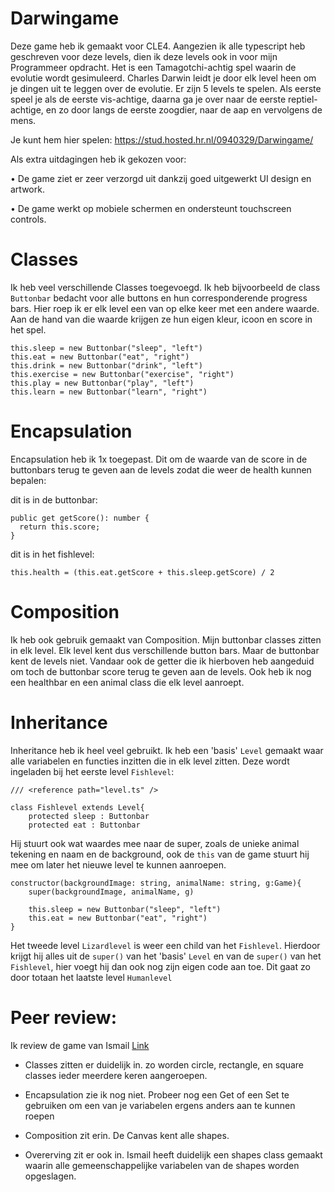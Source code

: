 # Darwingame
Deze game heb ik gemaakt voor CLE4.
Aangezien ik alle typescript heb geschreven voor deze levels, dien ik deze levels ook in voor mijn Programmeer opdracht. 
Het is een Tamagotchi-achtig spel waarin de evolutie wordt gesimuleerd. Charles Darwin leidt je door elk level heen om je dingen uit te leggen over de evolutie.
Er zijn 5 levels te spelen. Als eerste speel je als de eerste vis-achtige, daarna ga je over naar de eerste reptiel-achtige, en zo door langs de eerste zoogdier, naar de aap en vervolgens de mens.

Je kunt hem hier spelen: https://stud.hosted.hr.nl/0940329/Darwingame/

Als extra uitdagingen heb ik gekozen voor:

• De game ziet er zeer verzorgd uit dankzij goed uitgewerkt UI design en artwork.

• De game werkt op mobiele schermen en ondersteunt touchscreen controls.

# Classes

Ik heb veel verschillende Classes toegevoegd.
Ik heb bijvoorbeeld de class <code>Buttonbar</code> bedacht voor alle buttons en hun corresponderende progress bars. Hier roep ik er elk level een van op elke keer met een andere waarde. Aan de hand van die waarde krijgen ze hun eigen kleur, icoon en score in het spel.

    this.sleep = new Buttonbar("sleep", "left")
    this.eat = new Buttonbar("eat", "right")
    this.drink = new Buttonbar("drink", "left")
    this.exercise = new Buttonbar("exercise", "right") 
    this.play = new Buttonbar("play", "left")
    this.learn = new Buttonbar("learn", "right")
    
# Encapsulation

Encapsulation heb ik 1x toegepast. Dit om de waarde van de score in de buttonbars terug te geven aan de levels zodat die weer de health kunnen bepalen:

dit is in de buttonbar:

    public get getScore(): number {
      return this.score;
    }

dit is in het fishlevel:

    this.health = (this.eat.getScore + this.sleep.getScore) / 2
    
# Composition

Ik heb ook gebruik gemaakt van Composition. Mijn buttonbar classes zitten in elk level. Elk level kent dus verschillende button bars. Maar de buttonbar kent de levels niet. Vandaar ook de getter die ik hierboven heb aangeduid om toch de buttonbar score terug te geven aan de levels. Ook heb ik nog een healthbar en een animal class die elk level aanroept.

# Inheritance
    
Inheritance heb ik heel veel gebruikt. Ik heb een 'basis' <code>Level</code> gemaakt waar alle variabelen en functies inzitten die in elk level zitten. Deze wordt ingeladen bij het eerste level <code>Fishlevel</code>: 

    /// <reference path="level.ts" />

    class Fishlevel extends Level{
        protected sleep : Buttonbar
        protected eat : Buttonbar
        
Hij stuurt ook wat waardes mee naar de super, zoals de unieke animal tekening en naam en de background, ook de <code>this</code> van de game stuurt hij mee om later het nieuwe level te kunnen aanroepen.

    constructor(backgroundImage: string, animalName: string, g:Game){
        super(backgroundImage, animalName, g)

        this.sleep = new Buttonbar("sleep", "left")
        this.eat = new Buttonbar("eat", "right")
    }
    
Het tweede level <code>Lizardlevel</code> is weer een child van het <code>Fishlevel</code>. Hierdoor krijgt hij alles uit de <code>super()</code> van het 'basis' <code>Level</code> en van de <code>super()</code> van het <code>Fishlevel</code>, hier voegt hij dan ook nog zijn eigen code aan toe. Dit gaat zo door totaan het laatste level <code>Humanlevel</code>
    

# Peer review:
Ik review de game van Ismail [Link](https://github.com/IsmailHusseinCR/gamepr4)

- Classes zitten er duidelijk in. zo worden circle, rectangle, en square classes ieder meerdere keren aangeroepen. 

- Encapsulation zie ik nog niet. Probeer nog een Get of een Set te gebruiken om een van je variabelen ergens anders aan te kunnen roepen

- Composition zit erin. De Canvas kent alle shapes.

- Overerving zit er ook in. Ismail heeft duidelijk een shapes class gemaakt waarin alle gemeenschappelijke variabelen van de shapes worden opgeslagen. 


   



